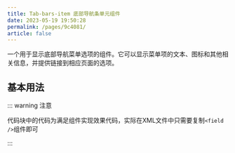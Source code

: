 ```yaml
---
title: Tab-bars-item 底部导航条单元组件
date: 2023-05-19 19:50:28
permalink: /pages/9c4081/
article: false
---
```

一个用于显示底部导航菜单选项的组件。它可以显示菜单项的文本、图标和其他相关信息，并提供链接到相应页面的选项。


## 基本用法

::: warning 注意

代码块中的代码为满足组件实现效果代码，实际在XML文件中只需要复制`<field />`组件即可

:::